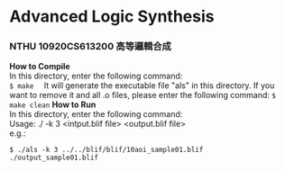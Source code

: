# Advanced Logic Synthesis
### NTHU 10920CS613200 高等邏輯合成


**How to Compile**  
    In this directory, enter the following command:   
    ```
    $ make  
    ```
    It will generate the executable file "als" in this directory.
    If you want to remove it and all .o files, please enter the following command:
    ```
    $ make clean
    ```
**How to Run**  
    In this directory, enter the following command:   
    Usage: ./<exe> -k 3  <intput.blif file>  <output.blif file>  
    e.g.:
    
    $ ./als -k 3 ../../blif/blif/10aoi_sample01.blif ./output_sample01.blif
